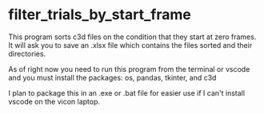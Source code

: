 # filter_trials_by_start_frame

This program sorts c3d files on the condition that they start at zero frames.
It will ask you to save an .xlsx file which contains the files sorted and their directories.

As of right now you need to run this program from the terminal or vscode and you must install the packages: os, pandas, tkinter, and c3d

I plan to package this in an .exe or .bat file for easier use if I can't install vscode on the vicon laptop.
